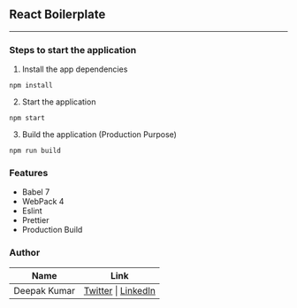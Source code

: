 ## React Boilerplate

---

### Steps to start the application

1. Install the app dependencies

```
npm install
```

2. Start the application

```
npm start
```

3. Build the application (Production Purpose)

```
npm run build
```

### Features

- Babel 7
- WebPack 4
- Eslint
- Prettier
- Production Build

### Author

|     Name     |                                            Link                                             |
| :----------: | :-----------------------------------------------------------------------------------------: |
| Deepak Kumar | [Twitter](https://twitter.com/diipakkr) \| [LinkedIn](https://www.linkedin.com/in/dipakkr/) |
